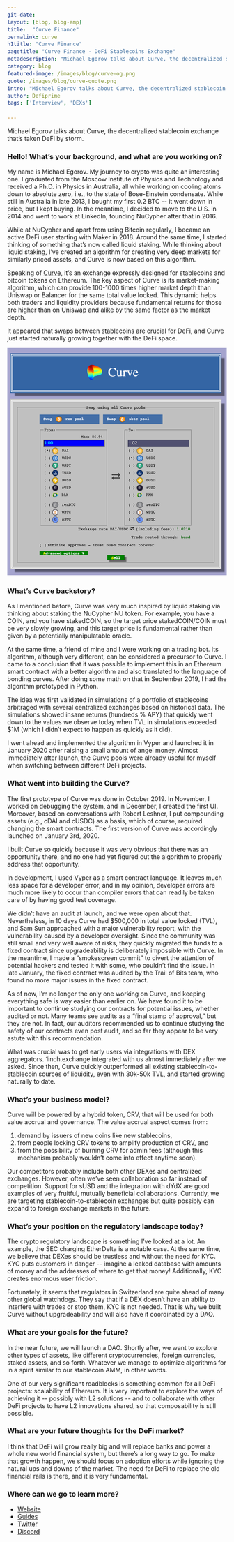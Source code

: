 ```yaml
---
git-date:
layout: [blog, blog-amp]
title:  "Curve Finance"
permalink: curve
h1title: "Curve Finance"
pagetitle: "Curve Finance - DeFi Stablecoins Exchange"
metadescription: "Michael Egorov talks about Curve, the decentralized stablecoin exchange that’s taken DeFi by storm"
category: blog
featured-image: /images/blog/curve-og.png
quote: /images/blog/curve-quote.png
intro: "Michael Egorov talks about Curve, the decentralized stablecoin exchange that’s taken DeFi by storm"
author: Defiprime
tags: ['Interview', 'DEXs']

---
```

Michael Egorov talks about Curve, the decentralized stablecoin exchange that’s taken DeFi by storm.

### Hello! What’s your background, and what are you working on?

My name is Michael Egorov. My journey to crypto was quite an interesting one. I graduated from the Moscow Institute of Physics and Technology and received a Ph.D. in Physics in Australia, all while working on cooling atoms down to absolute zero, i.e., to the state of Bose-Einstein condensate. While still in Australia in late 2013, I bought my first 0.2 BTC -- it went down in price, but I kept buying. In the meantime, I decided to move to the U.S. in 2014 and went to work at LinkedIn, founding NuCypher after that in 2016.

While at NuCypher and apart from using Bitcoin regularly, I became an active DeFi user starting with Maker in 2018. Around the same time, I started thinking of something that’s now called liquid staking. While thinking about liquid staking, I’ve created an algorithm for creating very deep markets for similarly priced assets, and Curve is now based on this algorithm.

Speaking of [Curve](https://www.curve.fi/), it’s an exchange expressly designed for stablecoins and bitcoin tokens on Ethereum. The key aspect of Curve is its market-making algorithm, which can provide 100-1000 times higher market depth than Uniswap or Balancer for the same total value locked. This dynamic helps both traders and liquidity providers because fundamental returns for those are higher than on Uniswap and alike by the same factor as the market depth.

It appeared that swaps between stablecoins are crucial for DeFi, and Curve just started naturally growing together with the DeFi space.

![](/images/blog/Curve_fi.png)

### What’s Curve backstory?

As I mentioned before, Curve was very much inspired by liquid staking via thinking about staking the NuCypher NU token. For example, you have a COIN, and you have stakedCOIN, so the target price stakedCOIN/COIN must be very slowly growing, and this target price is fundamental rather than given by a potentially manipulatable oracle.

At the same time, a friend of mine and I were working on a trading bot. Its algorithm, although very different, can be considered a precursor to Curve. I came to a conclusion that it was possible to implement this in an Ethereum smart contract with a better algorithm and also translated to the language of bonding curves. After doing some math on that in September 2019, I had the algorithm prototyped in Python.

The idea was first validated in simulations of a portfolio of stablecoins arbitraged with several centralized exchanges based on historical data. The simulations showed insane returns (hundreds % APY) that quickly went down to the values we observe today when TVL in simulations exceeded $1M (which I didn’t expect to happen as quickly as it did).

I went ahead and implemented the algorithm in Vyper and launched it in January 2020 after raising a small amount of angel money. Almost immediately after launch, the Curve pools were already useful for myself when switching between different DeFi projects.


### What went into building the Curve?

The first prototype of Curve was done in October 2019. In November, I worked on debugging the system, and in December, I created the first UI. Moreover, based on conversations with Robert Leshner, I put compounding assets (e.g., cDAI and cUSDC) as a basis, which of course, required changing the smart contracts. The first version of Curve was accordingly launched on January 3rd, 2020.

I built Curve so quickly because it was very obvious that there was an opportunity there, and no one had yet figured out the algorithm to properly address that opportunity.

In development, I used Vyper as a smart contract language. It leaves much less space for a developer error, and in my opinion, developer errors are much more likely to occur than compiler errors that can readily be taken care of by having good test coverage.

We didn’t have an audit at launch, and we were open about that. Nevertheless, in 10 days Curve had $500,000 in total value locked (TVL), and Sam Sun approached with a major vulnerability report, with the vulnerability caused by a developer oversight. Since the community was still small and very well aware of risks, they quickly migrated the funds to a fixed contract since upgradeability is deliberately impossible with Curve. In the meantime, I made a “smokescreen commit” to divert the attention of potential hackers and tested it with some, who couldn’t find the issue. In late January, the fixed contract was audited by the Trail of Bits team, who found no more major issues in the fixed contract.

As of now, I’m no longer the only one working on Curve, and keeping everything safe is way easier than earlier on. We have found it to be important to continue studying our contracts for potential issues, whether audited or not. Many teams see audits as a “final stamp of approval,” but they are not. In fact, our auditors recommended us to continue studying the safety of our contracts even post audit, and so far they appear to be very astute with this recommendation.

What was crucial was to get early users via integrations with DEX aggregators. 1inch.exchange integrated with us almost immediately after we asked. Since then, Curve quickly outperformed all existing stablecoin-to-stablecoin sources of liquidity, even with 30k-50k TVL, and started growing naturally to date.


### What’s your business model?

Curve will be powered by a hybrid token, CRV, that will be used for both value accrual and governance. The value accrual aspect comes from:
1. demand by issuers of new coins like new stablecoins,
2. from people locking CRV tokens to amplify production of CRV, and
3. from the possibility of burning CRV for admin fees (although this mechanism probably wouldn’t come into effect anytime soon).

Our competitors probably include both other DEXes and centralized exchanges. However, often we’ve seen collaboration so far instead of competition. Support for sUSD and the integration with dYdX are good examples of very fruitful, mutually beneficial collaborations. Currently, we are targeting stablecoin-to-stablecoin exchanges but quite possibly can expand to foreign exchange markets in the future.


### What’s your position on the regulatory landscape today?

The crypto regulatory landscape is something I’ve looked at a lot. An example, the SEC charging EtherDelta is a notable case. At the same time, we believe that DEXes should be trustless and without the need for KYC. KYC puts customers in danger -- imagine a leaked database with amounts of money and the addresses of where to get that money! Additionally, KYC creates enormous user friction.

Fortunately, it seems that regulators in Switzerland are quite ahead of many other global watchdogs. They say that if a DEX doesn’t have an ability to interfere with trades or stop them, KYC is not needed. That is why we built Curve without upgradeability and will also have it coordinated by a DAO.


### What are your goals for the future?

In the near future, we will launch a DAO. Shortly after, we want to explore other types of assets, like different cryptocurrencies, foreign currencies, staked assets, and so forth. Whatever we manage to optimize algorithms for in a spirit similar to our stablecoin AMM, in other words.

One of our very significant roadblocks is something common for all DeFi projects: scalability of Ethereum. It is very important to explore the ways of achieving it -- possibly with L2 solutions -- and to collaborate with other DeFi projects to have L2 innovations shared, so that composability is still possible.


### What are your future thoughts for the DeFi market?

I think that DeFi will grow really big and will replace banks and power a whole new world financial system, but there’s a long way to go. To make that growth happen, we should focus on adoption efforts while ignoring the natural ups and downs of the market. The need for DeFi to replace the old financial rails is there, and it is very fundamental.


### Where can we go to learn more?
- [Website](https://www.curve.fi/)
- [Guides](https://guides.curve.fi/)
- [Twitter](https://twitter.com/CurveFinance)
- [Discord](https://discord.gg/9uEHakc)
